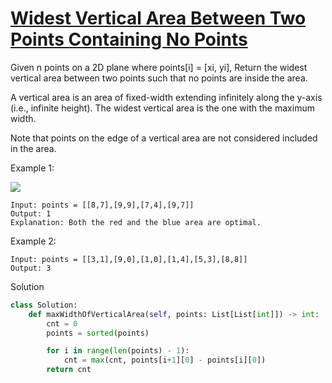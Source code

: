 # [Widest Vertical Area Between Two Points Containing No Points](https://leetcode.com/problems/widest-vertical-area-between-two-points-containing-no-points/description/)

Given n points on a 2D plane where points[i] = [xi, yi], Return the widest vertical area between two points such that no
points are inside the area.

A vertical area is an area of fixed-width extending infinitely along the y-axis (i.e., infinite height). The widest 
vertical area is the one with the maximum width.

Note that points on the edge of a vertical area are not considered included in the area.

Example 1:

![](https://assets.leetcode.com/uploads/2020/09/19/points3.png)

```
Input: points = [[8,7],[9,9],[7,4],[9,7]]
Output: 1
Explanation: Both the red and the blue area are optimal.
```
Example 2:
```
Input: points = [[3,1],[9,0],[1,0],[1,4],[5,3],[8,8]]
Output: 3
```
Solution
```python
class Solution:
    def maxWidthOfVerticalArea(self, points: List[List[int]]) -> int:
        cnt = 0
        points = sorted(points)

        for i in range(len(points) - 1):
            cnt = max(cnt, points[i+1][0] - points[i][0])
        return cnt
```